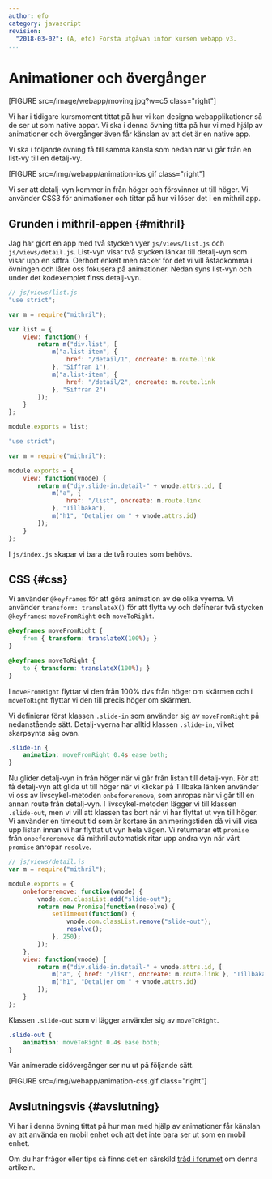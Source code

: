 ```yaml
---
author: efo
category: javascript
revision:
  "2018-03-02": (A, efo) Första utgåvan inför kursen webapp v3.
...
```

Animationer och övergånger
==================================

[FIGURE src=/image/webapp/moving.jpg?w=c5 class="right"]

Vi har i tidigare kursmoment tittat på hur vi kan designa webapplikationer så de ser ut som native appar. Vi ska i denna övning titta på hur vi med hjälp av animationer och övergånger även får känslan av att det är en native app.



<!--more-->



Vi ska i följande övning få till samma känsla som nedan när vi går från en list-vy till en detalj-vy.

[FIGURE src=/img/webapp/animation-ios.gif class="right"]

Vi ser att detalj-vyn kommer in från höger och försvinner ut till höger. Vi använder CSS3 för animationer och tittar på hur vi löser det i en mithril app.



Grunden i mithril-appen {#mithril}
--------------------------------------
Jag har gjort en app med två stycken vyer `js/views/list.js` och `js/views/detail.js`. List-vyn visar två stycken länkar till detalj-vyn som visar upp en siffra. Oerhört enkelt men räcker för det vi vill åstadkomma i övningen och låter oss fokusera på animationer. Nedan syns list-vyn och under det kodexemplet finss detalj-vyn.

```javascript
// js/views/list.js
"use strict";

var m = require("mithril");

var list = {
    view: function() {
        return m("div.list", [
            m("a.list-item", {
                href: "/detail/1", oncreate: m.route.link
            }, "Siffran 1"),
            m("a.list-item", {
                href: "/detail/2", oncreate: m.route.link
            }, "Siffran 2")
        ]);
    }
};

module.exports = list;
```

```javascript
"use strict";

var m = require("mithril");

module.exports = {
    view: function(vnode) {
        return m("div.slide-in.detail-" + vnode.attrs.id, [
            m("a", {
                href: "/list", oncreate: m.route.link
            }, "Tillbaka"),
            m("h1", "Detaljer om " + vnode.attrs.id)
        ]);
    }
};
```

I `js/index.js` skapar vi bara de två routes som behövs.



CSS {#css}
--------------------------------------
Vi använder `@keyframes` för att göra animation av de olika vyerna. Vi använder `transform: translateX()` för att flytta vy och definerar två stycken `@keyframes`: `moveFromRight` och `moveToRight`.

```css
@keyframes moveFromRight {
    from { transform: translateX(100%); }
}

@keyframes moveToRight {
    to { transform: translateX(100%); }
}
```

I `moveFromRight` flyttar vi den från 100% dvs från höger om skärmen och i `moveToRight` flyttar vi den till precis höger om skärmen.

Vi definierar först klassen `.slide-in` som använder sig av `moveFromRight` på nedanstående sätt. Detalj-vyerna har alltid klassen `.slide-in`, vilket skarpsynta såg ovan.

```css
.slide-in {
    animation: moveFromRight 0.4s ease both;
}
```

Nu glider detalj-vyn in från höger när vi går från listan till detalj-vyn. För att få detalj-vyn att glida ut till höger när vi klickar på Tillbaka länken använder vi oss av livscykel-metoden `onbeforeremove`, som anropas när vi går till en annan route från detalj-vyn. I livscykel-metoden lägger vi till klassen `.slide-out`, men vi vill att klassen tas bort när vi har flyttat ut vyn till höger. Vi använder en timeout tid som är kortare än animeringstiden då vi vill visa upp listan innan vi har flyttat ut vyn hela vägen. Vi returnerar ett `promise` från `onbeforeremove` då mithril automatisk ritar upp andra vyn när vårt `promise` anropar `resolve`.

```javascript
// js/views/detail.js
var m = require("mithril");

module.exports = {
    onbeforeremove: function(vnode) {
        vnode.dom.classList.add("slide-out");
        return new Promise(function(resolve) {
            setTimeout(function() {
                vnode.dom.classList.remove("slide-out");
                resolve();
            }, 250);
        });
    },
    view: function(vnode) {
        return m("div.slide-in.detail-" + vnode.attrs.id, [
            m("a", { href: "/list", oncreate: m.route.link }, "Tillbaka"),
            m("h1", "Detaljer om " + vnode.attrs.id)
        ]);
    }
};
```

Klassen `.slide-out` som vi lägger använder sig av `moveToRight`.

```css
.slide-out {
    animation: moveToRight 0.4s ease both;
}
```

Vår animerade sidövergånger ser nu ut på följande sätt.

[FIGURE src=/img/webapp/animation-css.gif class="right"]



Avslutningsvis {#avslutning}
--------------------------------------
Vi har i denna övning tittat på hur man med hjälp av animationer får känslan av att använda en mobil enhet och att det inte bara ser ut som en mobil enhet.

Om du har frågor eller tips så finns det en särskild [tråd i forumet](t/7319) om denna artikeln.
